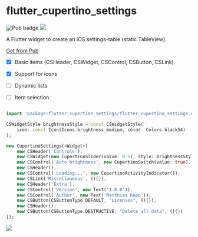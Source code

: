 # flutter_cupertino_settings

![Pub badge](https://img.shields.io/pub/v/flutter_cupertino_settings.svg)  ![](https://img.shields.io/github/license/matthinc/flutter_cupertino_settings.svg)

A Flutter widget to create an iOS settings-table (static TableView).

[Get from Pub](https://pub.dartlang.org/packages/flutter_cupertino_settings#-installing-tab-)

- [x] Basic items (CSHeader, CSWidget, CSControl, CSButton, CSLink)
- [x] Support for icons
- [ ] Dynamic lists
- [ ] Item selection



```dart

import 'package:flutter_cupertino_settings/flutter_cupertino_settings.dart';

CSWidgetStyle brightnessStyle = const CSWidgetStyle(
    icon: const Icon(Icons.brightness_medium, color: Colors.black54)
);

new CupertinoSettings(<Widget>[
    new CSHeader('Controls'),
    new CSWidget(new CupertinoSlider(value: 0.5), style: brightnessStyle),
    new CSControl('Auto brightness', new CupertinoSwitch(value: true), style: brightnessStyle),
    new CSHeader(),
    new CSControl('Loading...', new CupertinoActivityIndicator()),
    new CSLink('Miscellaneous', (){}),
    new CSHeader('Extra'),
    new CSControl('Version', new Text('1.0.0')),
    new CSControl('Author', new Text('Matthias Rupp')),
    new CSButton(CSButtonType.DEFAULT, "Licenses", (){}),
    new CSHeader(),
    new CSButton(CSButtonType.DESTRUCTIVE, "Delete all data", (){})
]);
```

![](http://abload.de/img/screenshotvgugp.png)
